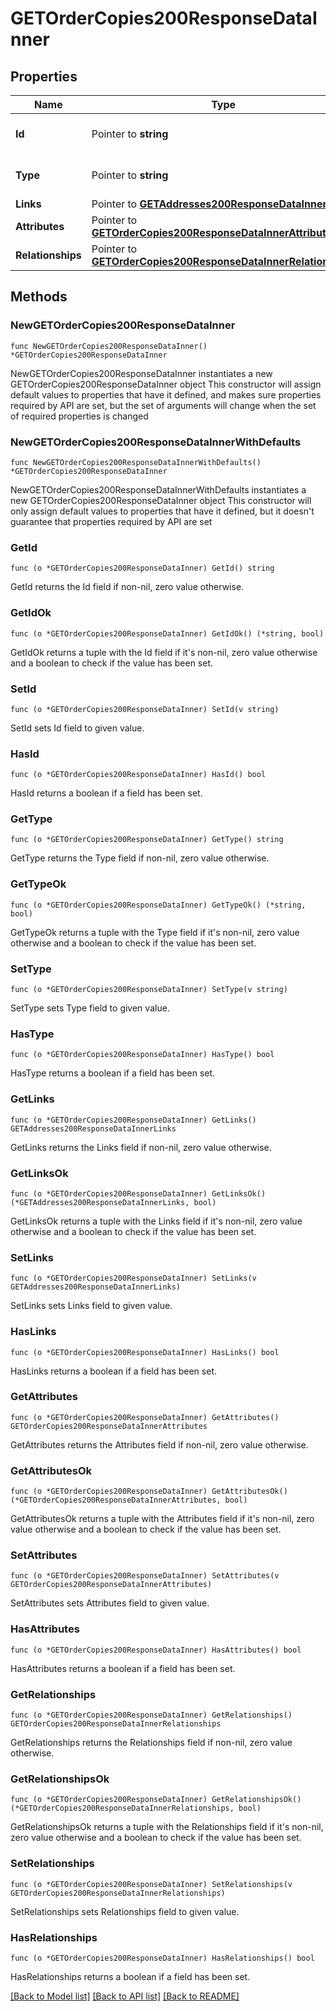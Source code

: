 # GETOrderCopies200ResponseDataInner

## Properties

Name | Type | Description | Notes
------------ | ------------- | ------------- | -------------
**Id** | Pointer to **string** | The resource&#39;s id | [optional] 
**Type** | Pointer to **string** | The resource&#39;s type | [optional] [default to "order_copies"]
**Links** | Pointer to [**GETAddresses200ResponseDataInnerLinks**](GETAddresses200ResponseDataInnerLinks.md) |  | [optional] 
**Attributes** | Pointer to [**GETOrderCopies200ResponseDataInnerAttributes**](GETOrderCopies200ResponseDataInnerAttributes.md) |  | [optional] 
**Relationships** | Pointer to [**GETOrderCopies200ResponseDataInnerRelationships**](GETOrderCopies200ResponseDataInnerRelationships.md) |  | [optional] 

## Methods

### NewGETOrderCopies200ResponseDataInner

`func NewGETOrderCopies200ResponseDataInner() *GETOrderCopies200ResponseDataInner`

NewGETOrderCopies200ResponseDataInner instantiates a new GETOrderCopies200ResponseDataInner object
This constructor will assign default values to properties that have it defined,
and makes sure properties required by API are set, but the set of arguments
will change when the set of required properties is changed

### NewGETOrderCopies200ResponseDataInnerWithDefaults

`func NewGETOrderCopies200ResponseDataInnerWithDefaults() *GETOrderCopies200ResponseDataInner`

NewGETOrderCopies200ResponseDataInnerWithDefaults instantiates a new GETOrderCopies200ResponseDataInner object
This constructor will only assign default values to properties that have it defined,
but it doesn't guarantee that properties required by API are set

### GetId

`func (o *GETOrderCopies200ResponseDataInner) GetId() string`

GetId returns the Id field if non-nil, zero value otherwise.

### GetIdOk

`func (o *GETOrderCopies200ResponseDataInner) GetIdOk() (*string, bool)`

GetIdOk returns a tuple with the Id field if it's non-nil, zero value otherwise
and a boolean to check if the value has been set.

### SetId

`func (o *GETOrderCopies200ResponseDataInner) SetId(v string)`

SetId sets Id field to given value.

### HasId

`func (o *GETOrderCopies200ResponseDataInner) HasId() bool`

HasId returns a boolean if a field has been set.

### GetType

`func (o *GETOrderCopies200ResponseDataInner) GetType() string`

GetType returns the Type field if non-nil, zero value otherwise.

### GetTypeOk

`func (o *GETOrderCopies200ResponseDataInner) GetTypeOk() (*string, bool)`

GetTypeOk returns a tuple with the Type field if it's non-nil, zero value otherwise
and a boolean to check if the value has been set.

### SetType

`func (o *GETOrderCopies200ResponseDataInner) SetType(v string)`

SetType sets Type field to given value.

### HasType

`func (o *GETOrderCopies200ResponseDataInner) HasType() bool`

HasType returns a boolean if a field has been set.

### GetLinks

`func (o *GETOrderCopies200ResponseDataInner) GetLinks() GETAddresses200ResponseDataInnerLinks`

GetLinks returns the Links field if non-nil, zero value otherwise.

### GetLinksOk

`func (o *GETOrderCopies200ResponseDataInner) GetLinksOk() (*GETAddresses200ResponseDataInnerLinks, bool)`

GetLinksOk returns a tuple with the Links field if it's non-nil, zero value otherwise
and a boolean to check if the value has been set.

### SetLinks

`func (o *GETOrderCopies200ResponseDataInner) SetLinks(v GETAddresses200ResponseDataInnerLinks)`

SetLinks sets Links field to given value.

### HasLinks

`func (o *GETOrderCopies200ResponseDataInner) HasLinks() bool`

HasLinks returns a boolean if a field has been set.

### GetAttributes

`func (o *GETOrderCopies200ResponseDataInner) GetAttributes() GETOrderCopies200ResponseDataInnerAttributes`

GetAttributes returns the Attributes field if non-nil, zero value otherwise.

### GetAttributesOk

`func (o *GETOrderCopies200ResponseDataInner) GetAttributesOk() (*GETOrderCopies200ResponseDataInnerAttributes, bool)`

GetAttributesOk returns a tuple with the Attributes field if it's non-nil, zero value otherwise
and a boolean to check if the value has been set.

### SetAttributes

`func (o *GETOrderCopies200ResponseDataInner) SetAttributes(v GETOrderCopies200ResponseDataInnerAttributes)`

SetAttributes sets Attributes field to given value.

### HasAttributes

`func (o *GETOrderCopies200ResponseDataInner) HasAttributes() bool`

HasAttributes returns a boolean if a field has been set.

### GetRelationships

`func (o *GETOrderCopies200ResponseDataInner) GetRelationships() GETOrderCopies200ResponseDataInnerRelationships`

GetRelationships returns the Relationships field if non-nil, zero value otherwise.

### GetRelationshipsOk

`func (o *GETOrderCopies200ResponseDataInner) GetRelationshipsOk() (*GETOrderCopies200ResponseDataInnerRelationships, bool)`

GetRelationshipsOk returns a tuple with the Relationships field if it's non-nil, zero value otherwise
and a boolean to check if the value has been set.

### SetRelationships

`func (o *GETOrderCopies200ResponseDataInner) SetRelationships(v GETOrderCopies200ResponseDataInnerRelationships)`

SetRelationships sets Relationships field to given value.

### HasRelationships

`func (o *GETOrderCopies200ResponseDataInner) HasRelationships() bool`

HasRelationships returns a boolean if a field has been set.


[[Back to Model list]](../README.md#documentation-for-models) [[Back to API list]](../README.md#documentation-for-api-endpoints) [[Back to README]](../README.md)


